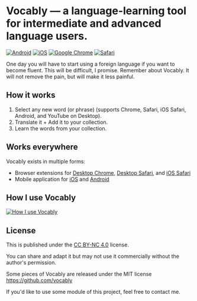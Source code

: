 # Vocably — a language-learning tool for intermediate and advanced language users.

[![Android](https://img.shields.io/badge/Android-blue)](https://play.google.com/store/apps/details?id=com.vocablypro)
[![iOS](https://img.shields.io/badge/iOS-blue)](https://apps.apple.com/app/vocably-pro-language-cards/id1641258757)
[![Google Chrome](https://img.shields.io/badge/Google_Chrome-blue)](https://chromewebstore.google.com/detail/vocably/baocigmmhhdemijfjnjdidbkfgpgogmb)
[![Safari](https://img.shields.io/badge/Safari-blue)](https://apps.apple.com/app/vocably-for-safari/id6464076425)

One day you will have to start using a foreign language if you want to become fluent. This will be difficult, I promise. Remember about Vocably. It will not remove the pain, but will make it less painful.

## How it works

1. Select any new word (or phrase) (supports Chrome, Safari, iOS Safari, Android, and YouTube on Desktop).
1. Translate it + Add it to your collection.
1. Learn the words from your collection.

## Works everywhere

Vocably exists in multiple forms:

- Browser extensions for [Desktop Chrome](https://chromewebstore.google.com/detail/vocably/baocigmmhhdemijfjnjdidbkfgpgogmb), [Desktop Safari](https://apps.apple.com/app/vocably-for-safari/id6464076425), and [iOS Safari](https://apps.apple.com/app/vocably-pro-language-cards/id1641258757)
- Mobile application for [iOS](https://apps.apple.com/app/vocably-pro-language-cards/id1641258757) and [Android](https://play.google.com/store/apps/details?id=com.vocablypro)

## How I use Vocably

[![How I use Vocably](assets/how-i-use-vocably.png?raw=true)](https://youtu.be/UwNog9yKCeA)

## License

This is published under the [CC BY-NC 4.0](https://creativecommons.org/licenses/by-nc/4.0/) license.

You can share and adapt it but may not use it commercially without the author's permission.

Some pieces of Vocably are released under the MIT license https://github.com/vocably

If you'd like to use some module of this project, feel free to contact me.
